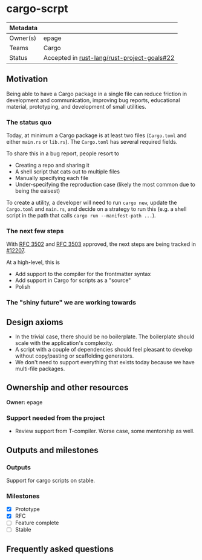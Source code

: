 # cargo-scrpt

| Metadata | |
| --- | --- |
| Owner(s) | epage |
| Teams | Cargo |
| Status | Accepted in [rust-lang/rust-project-goals#22](https://github.com/rust-lang/rust-project-goals/issues/22) |

## Motivation

Being able to have a Cargo package in a single file can reduce friction in development and communication,
improving bug reports, educational material, prototyping, and development of small utilities.

### The status quo

Today, at minimum a Cargo package is at least two files (`Cargo.toml` and either `main.rs` or `lib.rs`).
The `Cargo.toml` has several required fields.

To share this in a bug report, people resort to
- Creating a repo and sharing it
- A shell script that cats out to multiple files
- Manually specifying each file
- Under-specifying the reproduction case (likely the most common due to being the eaisest)

To create a utility, a developer will need to run `cargo new`, update the
`Cargo.toml` and `main.rs`, and decide on a strategy to run this (e.g. a shell
script in the path that calls `cargo run --manifest-path ...`).

### The next few steps

With [RFC 3502](https://github.com/rust-lang/rfcs/pull/3502)
and [RFC 3503](https://github.com/rust-lang/rfcs/pull/3503)
approved, the next steps are being tracked in [#12207](https://github.com/rust-lang/cargo/issues/12207).

At a high-level, this is
- Add support to the compiler for the frontmatter syntax
- Add support in Cargo for scripts as a "source"
- Polish

### The "shiny future" we are working towards

## Design axioms

- In the trivial case, there should be no boilerplate.  The boilerplate should scale with the application's complexity.
- A script with a couple of dependencies should feel pleasant to develop without copy/pasting or scaffolding generators.
- We don't need to support everything that exists today because we have multi-file packages.

[da]: ../about/design_axioms.md

## Ownership and other resources

**Owner:** epage

### Support needed from the project

- Review support from T-compiler.  Worse case, some mentorship as well.

## Outputs and milestones

### Outputs

Support for cargo scripts on stable.

### Milestones

- [x] Prototype
- [x] RFC
- [ ] Feature complete
- [ ] Stable

## Frequently asked questions
